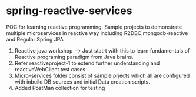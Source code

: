 # spring-reactive-services
POC for learning reactive programming. Sample projects to demonstrate multiple microservices in reactive way including R2DBC,mongodb-reactive and Regular Spring JPA

1. Reactive java workshop --> Just statrt with this to learn fundamentals of Reactive programing paradigm from Java brains.
2. Refer reactiveproject-1 to extend further understanding and reactiveWebClient test cases
3. Micro-services folder consist of sample prjects which all are configured with  inbuild DB sources and initial Data creation scripts.
4. Added PostMan collection for testing